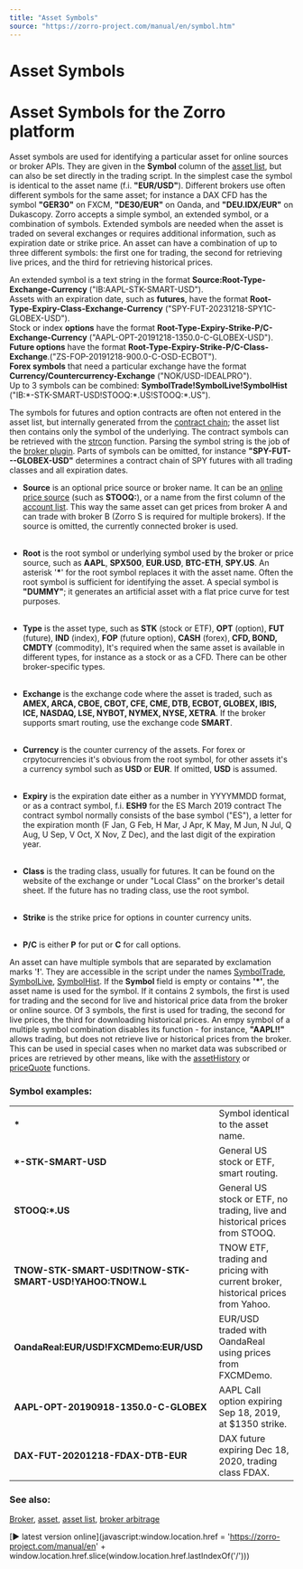 ```yaml
---
title: "Asset Symbols"
source: "https://zorro-project.com/manual/en/symbol.htm"
---
```


# Asset Symbols

# Asset Symbols for the Zorro platform

Asset symbols are used for identifying a particular asset for online sources or broker APIs. They are given in the **Symbol** column of the [asset list](013_Asset_Account_Lists.md), but can also be set directly in the trading script. In the simplest case the symbol is identical to the asset name (f.i. **"EUR/USD"**). Different brokers use often different symbols for the same asset; for instance a DAX CFD has the symbol **"GER30"** on FXCM, **"DE30/EUR"** on Oanda, and **"DEU.IDX/EUR"** on Dukascopy. Zorro accepts a simple symbol, an extended symbol, or a combination of symbols. Extended symbols are needed when the asset is traded on several exchanges or requires additional information, such as expiration date or strike price. An asset can have a combination of up to three different symbols: the first one for trading, the second for retrieving live prices, and the third for retrieving historical prices.

An extended symbol is a text string in the format **Source:Root-Type-Exchange-Currency** ("IB:AAPL-STK-SMART-USD").  
Assets with an expiration date, such as **futures**, have the format **Root-Type-Expiry-Class-Exchange-Currency** ("SPY-FUT-20231218-SPY1C-GLOBEX-USD").  
Stock or index **options** have the format **Root-Type-Expiry-Strike-P/C-Exchange-Currency** ("AAPL-OPT-20191218-1350.0-C-GLOBEX-USD").  
**Future options** have the format **Root-Type-Expiry-Strike-P/C-Class-Exchange**.("ZS-FOP-20191218-900.0-C-OSD-ECBOT").  
**Forex symbols** that need a particular exchange have the format **Currency/Countercurrency-Exchange** ("NOK/USD-IDEALPRO").  
Up to 3 symbols can be combined: **SymbolTrade!SymbolLive!SymbolHist** ("IB:\*-STK-SMART-USD!STOOQ:\*.US!STOOQ:\*.US").

The symbols for futures and option contracts are often not entered in the asset list, but internally generated frrom the [contract chain](contract,htm); the asset list then contains only the symbol of the underlying. The contract symbols can be retrieved with the [strcon](str_.md) function. Parsing the symbol string is the job of the [broker plugin](brokerplugin.md). Parts of symbols can be omitted, for instance **"SPY-FUT---GLOBEX-USD"** determines a contract chain of SPY futures with all trading classes and all expiration dates.  

*   **Source** is an optional price source or broker name. It can be an [online price source](loadhistory.md) (such as **STOOQ:**), or a name from the first column of the [account list](013_Asset_Account_Lists.md). This way the same asset can get prices from broker A and can trade with broker B (Zorro S is required for multiple brokers). If the source is omitted, the currently connected broker is used.  
     
*   **Root** is the root symbol or underlying symbol used by the broker or price source, such as **AAPL**, **SPX500**, **EUR.USD**, **BTC-ETH**, **SPY.US**. An asterisk '**\***' for the root symbol replaces it with the asset name. Often the root symbol is sufficient for identifying the asset. A special symbol is **"DUMMY"**; it generates an artificial asset with a flat price curve for test purposes.  
       
    
*   **Type** is the asset type, such as **STK** (stock or ETF), **OPT** (option), **FUT** (future), **IND** (index), **FOP** (future option), **CASH** (forex), **CFD, BOND, CMDTY** (commodity), It's required when the same asset is available in different types, for instance as a stock or as a CFD. There can be other broker-specific types.  
     
*   **Exchange** is the exchange code where the asset is traded, such as **AMEX, ARCA, CBOE, CBOT, CFE, CME, DTB, ECBOT, GLOBEX, IBIS, ICE, NASDAQ, LSE, NYBOT, NYMEX, NYSE, XETRA**. If the broker supports smart routing, use the exchange code **SMART**.  
     
*   **Currency** is the counter currency of the assets. For forex or crpytocurrencies it's obvious from the root symbol, for other assets it's a currency symbol such as **USD** or **EUR**. If omitted, **USD** is assumed.   
       
    
*   **Expiry** is the expiration date either as a number in YYYYMMDD format, or as a contract symbol, f.i. **ESH9** for the ES March 2019 contract The contract symbol normally consists of the base symbol ("ES"), a letter for the expiration month (F Jan, G Feb, H Mar, J Apr, K May, M Jun, N Jul, Q Aug, U Sep, V Oct, X Nov, Z Dec), and the last digit of the expiration year.   
     
*   **Class** is the trading class, usually for futures. It can be found on the website of the exchange or under "Local Class" on the brorker's detail sheet. If the future has no trading class, use the root symbol.  
     
*   **Strike** is the strike price for options in counter currency units.  
     
*   **P/C** is either **P** for put or **C** for call options.

An asset can have multiple symbols that are separated by exclamation marks '**!**'. They are accessible in the script under the names [SymbolTrade](020_Included_Scripts.md), [SymbolLive](020_Included_Scripts.md), [SymbolHist](020_Included_Scripts.md). If the **Symbol** field is empty or contains **'\*'**, the asset name is used for the symbol. If it contains 2 symbols, the first is used for trading and the second for live and historical price data from the broker or online source. Of 3 symbols, the first is used for trading, the second for live prices, the third for downloading historical prices. An empy symbol of a multiple symbol combination disables its function - for instance, **"AAPL!!"** allows trading, but does not retrieve live or historical prices from the broker. This can be used in special cases when no market data was subscribed or prices are retrieved by other means, like with the [assetHistory](loadhistory.md) or [priceQuote](022_Price_History.md) functions.

### Symbol examples:

<table style="width: 100%"><tbody><tr><td><strong>*</strong></td><td>Symbol identical to the asset name.</td></tr><tr><td><strong>*-STK-SMART-USD</strong></td><td>General US stock or ETF, smart routing.</td></tr><tr><td><strong>STOOQ:*.US</strong></td><td>General US stock or ETF, no trading, live and historical prices from STOOQ.</td></tr><tr><td><strong>TNOW-STK-SMART-USD!TNOW-STK-SMART-USD!YAHOO:TNOW.L</strong></td><td>TNOW ETF, trading and pricing with current broker, historical prices from Yahoo.</td></tr><tr><td><strong>OandaReal:EUR/USD!FXCMDemo:EUR/USD</strong></td><td>EUR/USD traded with OandaReal using prices from FXCMDemo.</td></tr><tr><td><strong>AAPL-OPT-20190918-1350.0-C-GLOBEX</strong></td><td>AAPL Call option expiring Sep 18, 2019, at $1350 strike.</td></tr><tr><td><strong>DAX-FUT-20201218-FDAX-DTB-EUR</strong></td><td>DAX future expiring Dec 18, 2020, trading class FDAX.</td></tr></tbody></table>

  

### See also:

[Broker](214_Brokers_Data_Feeds.md), [asset](013_Asset_Account_Lists.md), [asset list](013_Asset_Account_Lists.md), [broker arbitrage](brokerarb.md)

[► latest version online](javascript:window.location.href = 'https://zorro-project.com/manual/en' + window.location.href.slice\(window.location.href.lastIndexOf\('/'\)\))